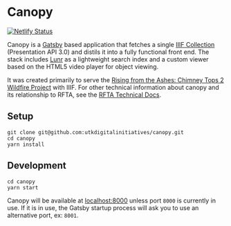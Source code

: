 # Canopy
[![Netlify Status](https://api.netlify.com/api/v1/badges/ff650df9-ca2c-43c3-a32b-0093d0d4b536/deploy-status)](https://app.netlify.com/sites/iiif-canopy/deploys)

Canopy is a [Gatsby](https://www.gatsbyjs.com/) based application that fetches a single 
[IIIF Collection](https://iiif.io/api/presentation/3.0/#51-collection) (Presentation API 3.0) and distils it into a 
fully functional front end. The stack includes [Lunr](https://lunrjs.com/) as a lightweight search index and 
a custom viewer based on the HTML5 video player for object viewing.

It was created primarily to serve the [Rising from the Ashes: Chimney Tops 2 Wildfire Project](https://rfta.lib.utk.edu) 
with IIIF. For other technical information about canopy and its relationship to RFTA, see the 
[RFTA Technical Docs](https://rfta-data-models.readthedocs.io/en/latest/).

## Setup
```shell
git clone git@github.com:utkdigitalinitiatives/canopy.git
cd canopy
yarn install
```

## Development
```shell
cd canopy
yarn start
```

Canopy will be available at [localhost:8000](http://localhost:8000/) unless port `8000` is currently in use. 
If it is in use, the Gatsby startup process will ask you to use an alternative port, ex: `8001`.

